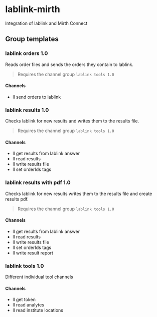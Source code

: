 # lablink-mirth
Integration of lablink and Mirth Connect
## Group templates
### lablink orders 1.0
Reads order files and sends the orders they contain to lablink.
> Requires the channel group `lablink tools 1.0`
#### Channels
* ll send orders to lablink

### lablink results 1.0
Checks lablink for new results and writes them to the results file.
> Requires the channel group `lablink tools 1.0`
#### Channels
* ll get results from lablink answer
* ll read results
* ll write results file
* ll set orderIds tags

### lablink results with pdf 1.0
Checks lablink for new results writes them to the results file and create results pdf.
> Requires the channel group `lablink tools 1.0`
#### Channels
* ll get results from lablink answer
* ll read results
* ll write results file
* ll set orderIds tags
* ll write result report

### lablink tools 1.0
Different individual tool channels
#### Channels
* ll get token
* ll read analytes
* ll read institute locations
